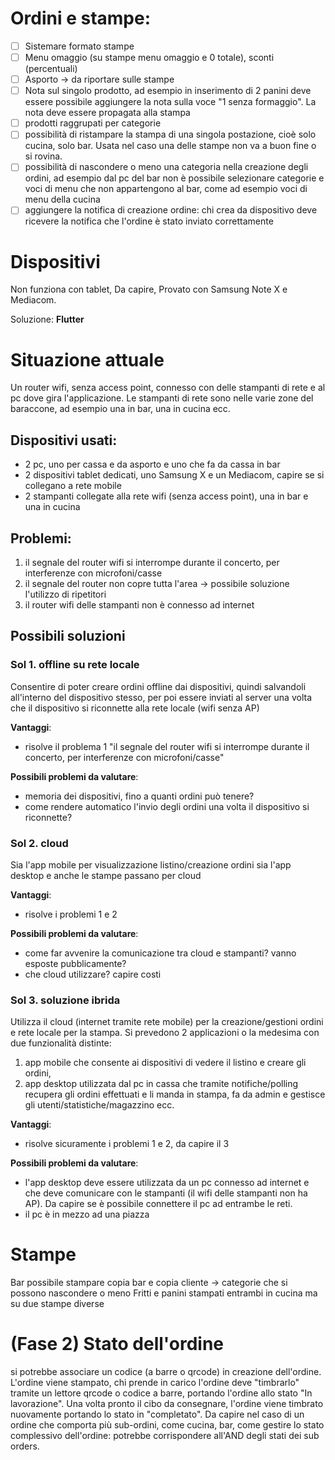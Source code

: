 # Ordini e stampe:
- [ ] Sistemare formato stampe
- [ ] Menu omaggio (su stampe menu omaggio e 0 totale), sconti (percentuali)
- [ ] Asporto -> da riportare sulle stampe
- [ ] Nota sul singolo prodotto, ad esempio in inserimento di 2 panini deve essere possibile aggiungere la nota sulla voce "1 senza formaggio". La nota deve essere propagata alla stampa
- [ ] prodotti raggrupati per categorie
- [ ] possibilità di ristampare la stampa di una singola postazione, cioè solo cucina, solo bar. Usata nel caso una delle stampe non va a buon fine o si rovina. 
- [ ] possibilità di nascondere o meno una categoria nella creazione degli ordini, ad esempio dal pc del bar non è possibile selezionare categorie e voci di menu che non appartengono al bar, come ad esempio voci di menu della cucina
- [ ] aggiungere la notifica di creazione ordine: chi crea da dispositivo deve ricevere la notifica che l'ordine è stato inviato correttamente

# Dispositivi
Non funziona con tablet, Da capire, Provato con Samsung Note X e Mediacom. 

Soluzione: **Flutter**

# Situazione attuale
Un router wifi, senza access point, connesso con delle stampanti di rete e al pc dove gira l'applicazione. Le stampanti di rete sono nelle varie zone del baraccone, ad esempio una in bar, una in cucina ecc.

## Dispositivi usati:
- 2 pc, uno per cassa e da asporto e uno che fa da cassa in bar
- 2 dispositivi tablet dedicati, uno Samsung X e un Mediacom, capire se si collegano a rete mobile
- 2 stampanti collegate alla rete wifi (senza access point), una in bar e una in cucina

## Problemi:
1. il segnale del router wifi si interrompe durante il concerto, per interferenze con microfoni/casse
2. il segnale del router non copre tutta l'area -> possibile soluzione l'utilizzo di ripetitori
3. il router wifi delle stampanti non è connesso ad internet

## Possibili soluzioni

### Sol 1. offline su rete locale
Consentire di poter creare ordini offline dai dispositivi, quindi salvandoli all'interno del dispositivo stesso, per poi essere inviati al server una volta che il dispositivo si riconnette alla rete locale (wifi senza AP)

**Vantaggi**:
- risolve il problema 1 "il segnale del router wifi si interrompe durante il concerto, per interferenze con microfoni/casse"

**Possibili problemi da valutare**:
- memoria dei dispositivi, fino a quanti ordini può tenere?
- come rendere automatico l'invio degli ordini una volta il dispositivo si riconnette?

### Sol 2. cloud
Sia l'app mobile per visualizzazione listino/creazione ordini sia l'app desktop e anche le stampe passano per cloud

**Vantaggi**:
- risolve i problemi 1 e 2

**Possibili problemi da valutare**:
- come far avvenire la comunicazione tra cloud e stampanti? vanno esposte pubblicamente?
- che cloud utilizzare? capire costi

### Sol 3. soluzione ibrida 
Utilizza il cloud (internet tramite rete mobile) per la creazione/gestioni ordini e rete locale per la stampa.
Si prevedono 2 applicazioni o la medesima con due funzionalità distinte:
1. app mobile che consente ai dispositivi di vedere il listino e creare gli ordini,
2. app desktop utilizzata dal pc in cassa che tramite notifiche/polling recupera gli ordini effettuati e li manda in stampa, fa da admin e gestisce gli utenti/statistiche/magazzino ecc.

**Vantaggi**:
- risolve sicuramente i problemi 1 e 2, da capire il 3

**Possibili problemi da valutare**:
- l'app desktop deve essere utilizzata da un pc connesso ad internet e che deve comunicare con le stampanti (il wifi delle stampanti non ha AP). Da capire se è possibile connettere il pc ad entrambe le reti.
- il pc è in mezzo ad una piazza


# Stampe
Bar possibile stampare copia bar e copia cliente -> categorie che si possono nascondere o meno
Fritti e panini stampati entrambi in cucina ma su due stampe diverse

# (Fase 2) Stato dell'ordine
si potrebbe associare un codice (a barre o qrcode) in creazione dell'ordine. L'ordine viene stampato, chi prende in carico l'ordine deve "timbrarlo" tramite un lettore qrcode o codice a barre, portando l'ordine allo stato "In lavorazione". Una volta pronto il cibo da consegnare, l'ordine viene timbrato nuovamente portando lo stato in "completato".
Da capire nel caso di un ordine che comporta più sub-ordini, come cucina, bar, come gestire lo stato complessivo dell'ordine: potrebbe corrispondere all'AND degli stati dei sub orders.
